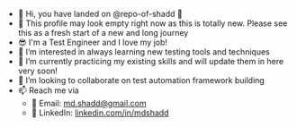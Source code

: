 - 👋 Hi, you have landed on @repo-of-shadd 🚩
- 📯 This profile may look empty right now as this is totally new. Please see this as a fresh start of a new and long journey
- :sunglasses: I'm a Test Engineer and I love my job!
- 👀 I’m interested in always learning new testing tools and techniques
- 🌱 I’m currently practicing my existing skills and will update them in here very soon!
- 💞️ I’m looking to collaborate on test automation framework building 
- 📫 Reach me via
    - 📧 Email: md.shadd@gmail.com
    - 📧 LinkedIn: [linkedin.com/in/mdshadd](linkedin.com/in/mdshadd)

<!---
repo-of-shadd/repo-of-shadd is a ✨ special ✨ repository because its `README.md` (this file) appears on your GitHub profile.
You can click the Preview link to take a look at your changes.
--->

